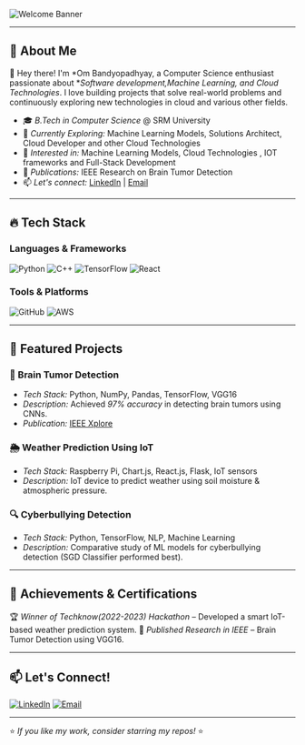 ![Welcome Banner](https://readme-typing-svg.herokuapp.com?font=Fira+Code&size=22&pause=1000&color=2AFFE2&width=600&lines=Hi+there!+I'm+Om+Bandyopadhyay;A+Passionate+Developer+%7C+AI+%7C+Finance+%7C+Cloud+%7C+Web+Dev;Welcome+to+my+GitHub+profile!)

---

## 🚀 About Me

👋 Hey there! I'm *Om Bandyopadhyay, a Computer Science enthusiast passionate about **Software development,Machine Learning, and Cloud Technologies*. I love building projects that solve real-world problems and continuously exploring new technologies in cloud and various other fields.

- 🎓 *B.Tech in Computer Science* @ SRM University
- 📌 *Currently Exploring:* Machine Learning Models, Solutions Architect, Cloud Developer and other Cloud Technologies
- 🚀 *Interested in:* Machine Learning Models, Cloud Technologies , IOT frameworks and Full-Stack Development
- 📖 *Publications:* IEEE Research on Brain Tumor Detection
- 📫 *Let's connect:* [LinkedIn](https://www.linkedin.com/in/om-bandyopadhyay/) | [Email](mailto:ombandyopadhyay@gmail.com)

---


## 🔥 Tech Stack

### Languages & Frameworks
![Python](https://img.shields.io/badge/Python-3776AB?style=for-the-badge&logo=python&logoColor=white)
![C++](https://img.shields.io/badge/C%2B%2B-00599C?style=for-the-badge&logo=c%2B%2B&logoColor=white)
![TensorFlow](https://img.shields.io/badge/TensorFlow-FF6F00?style=for-the-badge&logo=tensorflow&logoColor=white)
![React](https://img.shields.io/badge/React-20232A?style=for-the-badge&logo=react&logoColor=61DAFB)

### Tools & Platforms
![GitHub](https://img.shields.io/badge/GitHub-181717?style=for-the-badge&logo=github&logoColor=white)
![AWS](https://img.shields.io/badge/AWS-232F3E?style=for-the-badge&logo=amazon-aws&logoColor=white)

---

## 📌 Featured Projects

### 🚀 Brain Tumor Detection
- *Tech Stack:* Python, NumPy, Pandas, TensorFlow, VGG16
- *Description:* Achieved *97% accuracy* in detecting brain tumors using CNNs.
- *Publication:* [IEEE Xplore](https://ieeexplore.ieee.org/document/10698772)

### 🌦 Weather Prediction Using IoT
- *Tech Stack:* Raspberry Pi, Chart.js, React.js, Flask, IoT sensors
- *Description:* IoT device to predict weather using soil moisture & atmospheric pressure.

### 🔍 Cyberbullying Detection
- *Tech Stack:* Python, TensorFlow, NLP, Machine Learning
- *Description:* Comparative study of ML models for cyberbullying detection (SGD Classifier performed best).

---

## 🎯 Achievements & Certifications

🏆 *Winner of Techknow(2022-2023) Hackathon* – Developed a smart IoT-based weather prediction system.
📜 *Published Research in IEEE* – Brain Tumor Detection using VGG16.

---

## 📫 Let's Connect!

[![LinkedIn](https://img.shields.io/badge/LinkedIn-OmBandyopadhyay-blue?style=for-the-badge&logo=linkedin)](https://www.linkedin.com/in/om-bandyopadhyay/)
[![Email](https://img.shields.io/badge/Email-ombandyopadhyay@gmail.com-red?style=for-the-badge&logo=gmail&logoColor=white)](mailto:ombandyopadhyay@gmail.com)

---

⭐ *If you like my work, consider starring my repos!* ⭐
